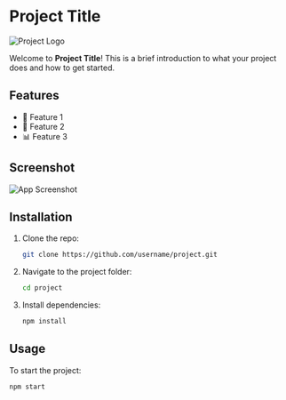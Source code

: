 # Project Title

![Project Logo](./images/logo.png "Project Logo")

Welcome to **Project Title**! This is a brief introduction to what your project does and how to get started.

## Features
- 🚀 Feature 1
- 🔎 Feature 2
- 📊 Feature 3

## Screenshot

![App Screenshot]("C:\Users\OOKin\OneDrive\Desktop\1000014882.jpg" "App Interface")

## Installation
1. Clone the repo:
    ```bash
    git clone https://github.com/username/project.git
    ```
2. Navigate to the project folder:
    ```bash
    cd project
    ```
3. Install dependencies:
    ```bash
    npm install
    ```

## Usage
To start the project:
```bash
npm start
